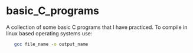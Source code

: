 # basic_C_programs
A collection of some basic C programs that I have practiced.
To compile in linux based operating systems use:
```bash
   gcc file_name -o output_name
   
